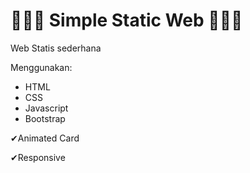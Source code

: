 # 🎈🎈🎈 Simple Static Web 🎈🎈🎈

Web Statis sederhana

Menggunakan: 
- HTML
- CSS
- Javascript
- Bootstrap


✔Animated Card

✔Responsive
